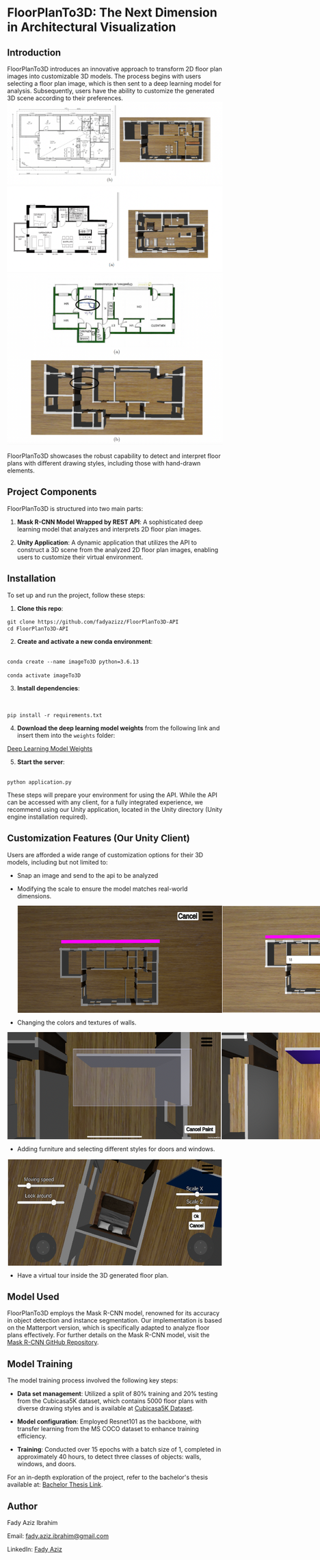 # FloorPlanTo3D: The Next Dimension in Architectural Visualization

## Introduction

FloorPlanTo3D introduces an innovative approach to transform 2D floor plan images into customizable 3D models. The process begins with users selecting a floor plan image, which is then sent to a deep learning model for analysis. Subsequently, users have the ability to customize the generated 3D scene according to their preferences.
![2D Floor Plan to 3D Model Conversion - Example a](./images/example1.png) ![2D Floor Plan to 3D Model Conversion - Example b](./images/example2.png) ![2D Floor Plan with Hand Drawn Parts to 3D Model Conversion](./images/handDrawn.png)

FloorPlanTo3D showcases the robust capability to detect and interpret floor plans with different drawing styles, including those with hand-drawn elements.

## Project Components

FloorPlanTo3D is structured into two main parts:

1.  **Mask R-CNN Model Wrapped by REST API**: A sophisticated deep learning model that analyzes and interprets 2D floor plan images.

2.  **Unity Application**: A dynamic application that utilizes the API to construct a 3D scene from the analyzed 2D floor plan images, enabling users to customize their virtual environment.

## Installation

To set up and run the project, follow these steps:

1.  **Clone this repo**:

```
git clone https://github.com/fadyazizz/FloorPlanTo3D-API
cd FloorPlanTo3D-API

```

2.  **Create and activate a new conda environment**:

```

conda create --name imageTo3D python=3.6.13

conda activate imageTo3D

```

3.  **Install dependencies**:

```


pip install -r requirements.txt

```

4.  **Download the deep learning model weights** from the following link and insert them into the `weights` folder:

[Deep Learning Model Weights](https://drive.google.com/file/d/14fDV0b_sKDg0_DkQBTyO1UaT6mHrW9es/view?usp=sharing)

5.  **Start the server**:

```

python application.py

```

These steps will prepare your environment for using the API. While the API can be accessed with any client, for a fully integrated experience, we recommend using our Unity application, located in the Unity directory (Unity engine installation required).

## Customization Features (Our Unity Client)

Users are afforded a wide range of customization options for their 3D models, including but not limited to:

- Snap an image and send to the api to be analyzed
- Modifying the scale to ensure the model matches real-world dimensions.

  <div style="display: flex; align-items: center; justify-content: space-around;">
    <img src="./images/scale2.png" width="500" height="250 alt="Alt text for first image">
    <img src="./images/scale1.png" width="500" height="250 alt="Alt text for second image">
</div>

- Changing the colors and textures of walls.
 <div style="display: flex; align-items: center; justify-content: space-around;">
    <img src="./images/wall1.png" width="500" height="250 alt="Alt text for first image">
    <img src="./images/wall2.png" width="500" height="250 alt="Alt text for second image">
</div>

- Adding furniture and selecting different styles for doors and windows.
<div style="display: flex; align-items: center; justify-content: space-around;">
   <img src="./images/furniture.png" width="500" height="250 alt="Alt text for first image">

</div>

- Have a virtual tour inside the 3D generated floor plan.

## Model Used

FloorPlanTo3D employs the Mask R-CNN model, renowned for its accuracy in object detection and instance segmentation. Our implementation is based on the Matterport version, which is specifically adapted to analyze floor plans effectively. For further details on the Mask R-CNN model, visit the [Mask R-CNN GitHub Repository](https://github.com/matterport/Mask_RCNN).

## Model Training

The model training process involved the following key steps:

- **Data set management**: Utilized a split of 80% training and 20% testing from the Cubicasa5K dataset, which contains 5000 floor plans with diverse drawing styles and is available at [Cubicasa5K Dataset](https://zenodo.org/record/2613548).

- **Model configuration**: Employed Resnet101 as the backbone, with transfer learning from the MS COCO dataset to enhance training efficiency.

- **Training**: Conducted over 15 epochs with a batch size of 1, completed in approximately 40 hours, to detect three classes of objects: walls, windows, and doors.

For an in-depth exploration of the project, refer to the bachelor's thesis available at: [Bachelor Thesis Link](https://drive.google.com/file/d/11xyyv_jUtbEp0WM-ymfffnzX45ryDV0X/view?usp=sharing).

## Author

Fady Aziz Ibrahim

Email: fady.aziz.ibrahim@gmail.com

LinkedIn: [Fady Aziz](https://www.linkedin.com/in/fady-aziz-b40687163/)
